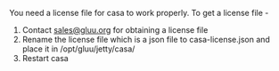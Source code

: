 You need a license file for casa to work properly. To get a license file - 

1. Contact sales@gluu.org for obtaining a license file
2. Rename the license file which is a json file to casa-license.json and place it in /opt/gluu/jetty/casa/
3. Restart casa
